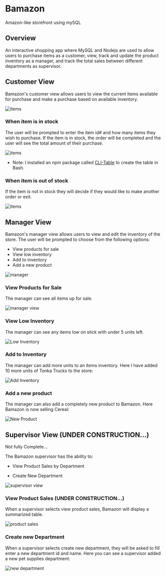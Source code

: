 # Bamazon
Amazon-like storefront using mySQL

## Overview
An interactive shopping app where MySQL and Nodejs are used to allow users to purchase items as a customer, view, track and update the product inventory as a manager, and track the total sales between different departments as supervisor.

## Customer View

Bamazon's customer view allows users to view the current items available for purchase and make a purchase based on available inventory. 

![items](/Screenshots/ScreenShot_view.png)

### When item is in stock

The user will be prompted to enter the item id# and how many items they wish to purchase. If the item is in stock, the order will be completed and the user will see the total amount of their purchase.

![items](/Screenshots/ScreenShot_inStock.png)

* Note: I installed an npm package called [CLI-Table](https://www.npmjs.com/package/cli-table) to create the table in Bash.

### When item is out of stock

If the item is not in stock they will decide if they would like to make another order or exit.

![items](/Screenshots/ScreenShot_outOfStock.png)

## Manager View

Bamazon's manager view allows users to view and edit the inventory of the store. The user will be prompted to choose from the following options:

* View products for sale
* View low inventory
* Add to inventory
* Add a new product

![manager](/Screenshots/ScreenShot_manager.png)

### View Products for Sale

The manager can see all items up for sale.

![manager view](/Screenshots/ScreenShot_viewMan.png)

### View Low Inventory

The manager can see any items low on stick with under 5 units left.

![Low Inventory](/Screenshots/ScreenShot_lowInventory.png)

### Add to Inventory

The manager can add more units to an items inventory. Here I have added 10 more units of Tonka Trucks to the store:

![Add Inventory](/Screenshots/ScreenShot_update.png)

### Add a new product

The manager can also add a completely new product to Bamazon. Here Bamazon is now selling Cereal:

![New Product](/Screenshots/ScreenShot_addProduct.png)

## Supervisor View (UNDER CONSTRUCTION...)

Not fully Complete...

The Bamazon supervisor has the ability to:

   * View Product Sales by Department
   
   * Create New Department

![supervisor view](/Screenshots/ScreenShot_supervisor.png)

### View Product Sales (UNDER CONSTRUCTION...)

When a supervisor selects view product sales, Bamazon will display a summarized table.

![product sales](/Screenshots/ScreenShot_sales.png)

### Create new Department

When a supervisor selects create new department, they will be asked to fill enter a new department id and name. Here you can see a supervisor added a new pet supplies department:

![new department](/Screenshots/ScreenShot_newDep.png)


